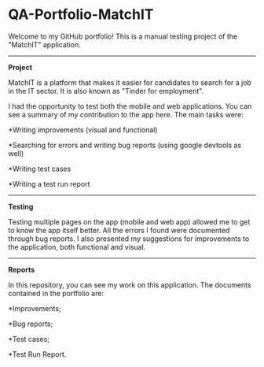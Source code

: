 # QA-Portfolio-MatchIT
 Welcome to my GitHub portfolio! This is a manual testing project of the "MatchIT" application. 
<hr>

**Project**

MatchIT is a platform that makes it easier for candidates to search for a job in the IT sector. It is also known as "Tinder for employment".

I had the opportunity to test both the mobile and web applications. You can see a summary of my contribution to the app here.
The main tasks were:

*Writing improvements (visual and functional)

*Searching for errors and writing bug reports (using google devtools as well)

*Writing test cases

*Writing a test run report
<hr>

**Testing**

Testing multiple pages on the app (mobile and web app) allowed me to get to know the app itself better. All the errors I found were documented through bug reports. I also presented my suggestions for improvements to the application, both functional and visual.

<hr>

**Reports**

In this repository, you can see my work on this application. The documents contained in the portfolio are:

*Improvements;

*Bug reports;

*Test cases;

*Test Run Report.




